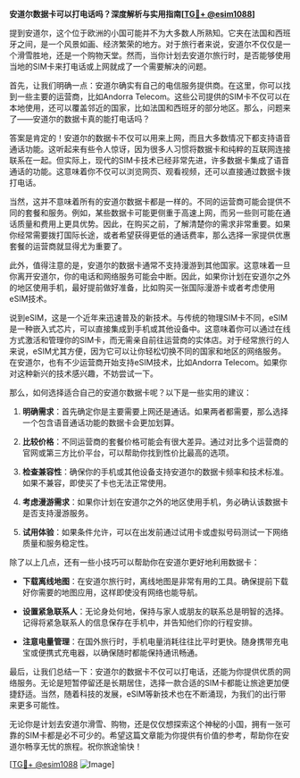 **安道尔数据卡可以打电话吗？深度解析与实用指南[[TG💪+ @esim1088](https://t.me/s/esim1088)]**

提到安道尔，这个位于欧洲的小国可能并不为大多数人所熟知。它夹在法国和西班牙之间，是一个风景如画、经济繁荣的地方。对于旅行者来说，安道尔不仅仅是一个滑雪胜地，还是一个购物天堂。然而，当你计划去安道尔旅行时，是否能够使用当地的SIM卡来打电话或上网就成了一个需要解决的问题。

首先，让我们明确一点：安道尔确实有自己的电信服务提供商。在这里，你可以找到一些主要的运营商，比如Andorra Telecom。这些公司提供的SIM卡不仅可以在本地使用，还可以覆盖邻近的国家，比如法国和西班牙的部分地区。那么，问题来了——安道尔的数据卡真的能打电话吗？

答案是肯定的！安道尔的数据卡不仅可以用来上网，而且大多数情况下都支持语音通话功能。这听起来有些令人惊讶，因为很多人习惯将数据卡和纯粹的互联网连接联系在一起。但实际上，现代的SIM卡技术已经非常先进，许多数据卡集成了语音通话的功能。这意味着你不仅可以浏览网页、观看视频，还可以直接通过数据卡拨打电话。

当然，这并不意味着所有的安道尔数据卡都是一样的。不同的运营商可能会提供不同的套餐和服务。例如，某些数据卡可能更侧重于高速上网，而另一些则可能在通话质量和费用上更具优势。因此，在购买之前，了解清楚你的需求非常重要。如果你经常需要拨打国际长途，或者希望获得更低的通话费率，那么选择一家提供优惠套餐的运营商就显得尤为重要了。

此外，值得注意的是，安道尔的数据卡通常不支持漫游到其他国家。这意味着一旦你离开安道尔，你的电话和网络服务可能会中断。因此，如果你计划在安道尔之外的地区使用手机，最好提前做好准备，比如购买一张国际漫游卡或者考虑使用eSIM技术。

说到eSIM，这是一个近年来迅速普及的新技术。与传统的物理SIM卡不同，eSIM是一种嵌入式芯片，可以直接集成到手机或其他设备中。这意味着你可以通过在线方式激活和管理你的SIM卡，而无需亲自前往运营商的实体店。对于经常旅行的人来说，eSIM尤其方便，因为它可以让你轻松切换不同的国家和地区的网络服务。在安道尔，也有不少运营商开始支持eSIM技术，比如Andorra Telecom。如果你对这种新兴的技术感兴趣，不妨尝试一下。

那么，如何选择适合自己的安道尔数据卡呢？以下是一些实用的建议：

1. **明确需求**：首先确定你是主要需要上网还是通话。如果两者都需要，那么选择一个包含语音通话功能的数据卡会更加划算。
   
2. **比较价格**：不同运营商的套餐价格可能会有很大差异。通过对比多个运营商的官网或第三方比价平台，可以帮助你找到性价比最高的选项。

3. **检查兼容性**：确保你的手机或其他设备支持安道尔的数据卡频率和技术标准。如果不兼容，即使买了卡也无法正常使用。

4. **考虑漫游需求**：如果你计划在安道尔之外的地区使用手机，务必确认该数据卡是否支持漫游服务。

5. **试用体验**：如果条件允许，可以在出发前通过试用卡或虚拟号码测试一下网络质量和服务稳定性。

除了以上几点，还有一些小技巧可以帮助你在安道尔更好地利用数据卡：

- **下载离线地图**：在安道尔旅行时，离线地图是非常有用的工具。确保提前下载好你需要的地图应用，这样即使没有网络也能导航。

- **设置紧急联系人**：无论身处何地，保持与家人或朋友的联系总是明智的选择。记得将紧急联系人的信息保存在手机中，并告知他们你的行程安排。

- **注意电量管理**：在国外旅行时，手机电量消耗往往比平时更快。随身携带充电宝或便携式充电器，以确保随时都能保持通讯畅通。

最后，让我们总结一下：安道尔的数据卡不仅可以打电话，还能为你提供优质的网络服务。无论是短暂停留还是长期居住，选择一款合适的SIM卡都能让旅途更加便捷舒适。当然，随着科技的发展，eSIM等新技术也在不断涌现，为我们的出行带来更多可能性。

无论你是计划去安道尔滑雪、购物，还是仅仅想探索这个神秘的小国，拥有一张可靠的SIM卡都是必不可少的。希望这篇文章能为你提供有价值的参考，帮助你在安道尔畅享无忧的旅程。祝你旅途愉快！

[[TG💪+ @esim1088](https://t.me/s/esim1088) ![Image](https://i.postimg.cc/4NQfJmqS/Snipaste-2025-05-13-00-14-12.png)]